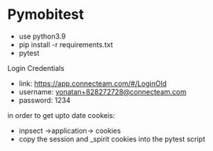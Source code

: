 # Pymobitest

- use python3.9
- pip install -r requirements.txt
- pytest

Login Credentials

- link: https://app.connecteam.com/#/LoginOld
- username: yonatan+828272728@connecteam.com
- password: 1234

in order to get upto date cookeis:
 - inpsect ->application-> cookies 
 - copy the session and _spirit cookies into the pytest script
